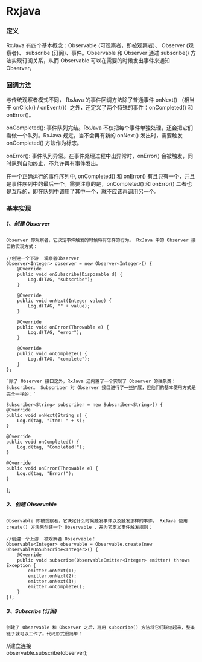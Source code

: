 # Rxjava

### 定义

RxJava 有四个基本概念：Observable (可观察者，即被观察者)、 Observer (观察者)、 subscribe (订阅)、事件。Observable 和 Observer 通过 subscribe() 方法实现订阅关系，从而 Observable 可以在需要的时候发出事件来通知 Observer。

### 回调方法

与传统观察者模式不同， RxJava 的事件回调方法除了普通事件 onNext() （相当于 onClick() / onEvent()）之外，还定义了两个特殊的事件：onCompleted() 和 onError()。  

onCompleted(): 事件队列完结。RxJava 不仅把每个事件单独处理，还会把它们看做一个队列。RxJava 规定，当不会再有新的 onNext() 发出时，需要触发 onCompleted() 方法作为标志。  

onError(): 事件队列异常。在事件处理过程中出异常时，onError() 会被触发，同时队列自动终止，不允许再有事件发出。 

在一个正确运行的事件序列中, onCompleted() 和 onError() 有且只有一个，并且是事件序列中的最后一个。需要注意的是，onCompleted() 和 onError() 二者也是互斥的，即在队列中调用了其中一个，就不应该再调用另一个。

### 基本实现

##### 1、创建 Observer

    Observer 即观察者，它决定事件触发的时候将有怎样的行为。 RxJava 中的 Observer 接口的实现方式：
    
    //创建一个下游  观察者Observer
    Observer<Integer> observer = new Observer<Integer>() {
        @Override
        public void onSubscribe(Disposable d) {
            Log.d(TAG, "subscribe");
        }

        @Override
        public void onNext(Integer value) {
            Log.d(TAG, "" + value);
        }

        @Override
        public void onError(Throwable e) {
            Log.d(TAG, "error");
        }

        @Override
        public void onComplete() {
            Log.d(TAG, "complete");
        }
    };

    `除了 Observer 接口之外，RxJava 还内置了一个实现了 Observer 的抽象类：Subscriber。 Subscriber 对 Observer 接口进行了一些扩展，但他们的基本使用方式是完全一样的：`  
    
    Subscriber<String> subscriber = new Subscriber<String>() {
    @Override
    public void onNext(String s) {
        Log.d(tag, "Item: " + s);
    }

    @Override
    public void onCompleted() {
        Log.d(tag, "Completed!");
    }

    @Override
    public void onError(Throwable e) {
        Log.d(tag, "Error!");
    }
};

##### 2、创建 Observable

`Observable 即被观察者，它决定什么时候触发事件以及触发怎样的事件。 RxJava 使用 create() 方法来创建一个 Observable ，并为它定义事件触发规则：`  

    //创建一个上游  被观察者 Observable：
    Observable<Integer> observable = Observable.create(new ObservableOnSubscribe<Integer>() {
        @Override
        public void subscribe(ObservableEmitter<Integer> emitter) throws Exception {
            emitter.onNext(1);
            emitter.onNext(2);
            emitter.onNext(3);
            emitter.onComplete();
        }
    });
    
##### 3、Subscribe (订阅)

`创建了 Observable 和 Observer 之后，再用 subscribe() 方法将它们联结起来，整条链子就可以工作了。代码形式很简单：`  

  //建立连接  
  observable.subscribe(observer);
  
  
    
    
    
    

